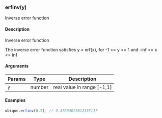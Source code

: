 ### erfinv(y)

Inverse error function


#### Description

Inverse error function  
  
The inverse error function satisfies y = erf(x), for -1 <= y <= 1 and -inf <= x <= inf  



#### Arguments

|Params|Type|Description
|---------|----|-----------
|`y` | number | real value in range [-1,1]


#### Examples

```js
ubique.erfinv(0.5); // 0.47693623612155117
```


